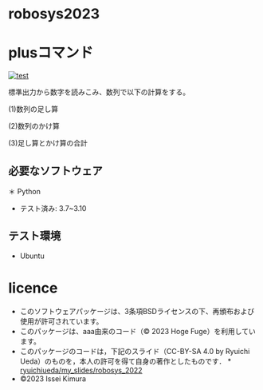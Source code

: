 # robosys2023

# plusコマンド
[![test](https://github.com/isseikimura613/robosys2023/actions/workflows/test.yml/badge.svg)](https://github.com/isseikimura613/robosys2023/actions/workflows/test.yml)

標準出力から数字を読みこみ、数列で以下の計算をする。

(1)数列の足し算

(2)数列のかけ算

(3)足し算とかけ算の合計

## 必要なソフトウェア
＊ Python
   * テスト済み: 3.7~3.10

## テスト環境
* Ubuntu

# licence
* このソフトウェアパッケージは、3条項BSDライセンスの下、再頒布および使用が許可されています。
* このパッケージは、aaa由来のコード（© 2023 Hoge Fuge）を利用しています。
* このパッケージのコードは，下記のスライド（CC-BY-SA 4.0 by Ryuichi Ueda）のものを，本人の許可を得て自身の著作としたものです．
      * [ryuichiueda/my_slides/robosys_2022](https://github.com/ryuichiueda/my_slides/tree/master/robosys_2022)
* ©2023 Issei Kimura 
